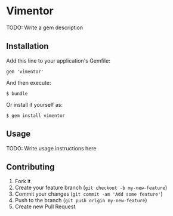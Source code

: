 # Vimentor

TODO: Write a gem description

## Installation

Add this line to your application's Gemfile:

    gem 'vimentor'

And then execute:

    $ bundle

Or install it yourself as:

    $ gem install vimentor

## Usage

TODO: Write usage instructions here

## Contributing

1. Fork it
2. Create your feature branch (`git checkout -b my-new-feature`)
3. Commit your changes (`git commit -am 'Add some feature'`)
4. Push to the branch (`git push origin my-new-feature`)
5. Create new Pull Request
